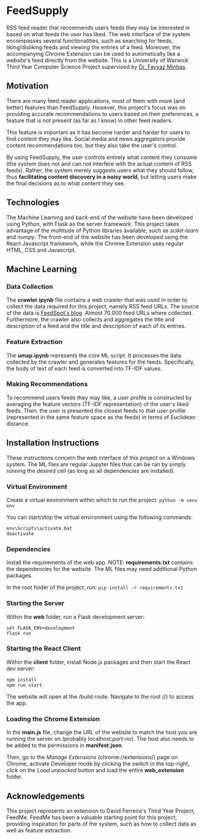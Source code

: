 # FeedSupply

RSS feed reader that recommends users feeds they may be interested in based on what feeds the user has liked. The web interface of the system encompasses several functionalities, such as searching for feeds, liking/disliking feeds and viewing the entries of a feed. Moreover, the accompanying Chrome Extension can be used to automatically like a website's feed directly from the website. This is a University of Warwick Third Year Computer Science Project supervised by [Dr. Fayyaz Minhas](https://warwick.ac.uk/fac/sci/dcs/people/fayyaz_minhas/).

## Motivation

There are many feed reader applications, most of them with more (and better) features than FeedSupply. However, this project's focus was on providing accurate recommendations to users based on their preferences, a feature that is not present (as far as I know) in other feed readers.

This feature is important as it has become harder and harder for users to find content they may like. Social media and news aggregators provide content recommendations too, but they also take the user's control. 

By using FeedSupply, the user controls entirely what content they consume (the system does not and can not interfere with the actual content of RSS feeds). Rather, the system merely suggests users what they should follow, thus **facilitating content discovery in a noisy world**, but letting users make the final decisions as to what content they see.

## Technologies

The Machine Learning and back-end of the website have been developed using Python, with Flask as the server framework. This project takes advantage of the multitude of Python libraries available, such as *scikit-learn* and *numpy*. The front-end of the website has been developed using the React Javascript framework, while the Chrome Extension uses regular HTML, CSS and Javascript.

## Machine Learning

### Data Collection 

The **crawler.ipynb** file contains a web crawler that was used in order to collect the data required for this project, namely RSS feed URLs. The source of the data is [FeedSpot's blog](https://blog.feedspot.com/uk_rss_feeds/). Almost 70,000 feed URLs where collected. Furthermore, the crawler also collects and aggregates the title and description of a feed and the title and description of each of its entries.

### Feature Extraction

The **umap.ipynb** represents the core ML script. It processes the data collected by the crawler and generates features for the feeds. Specifically, the body of text of each feed is converted into TF-IDF values.

### Making Recommendations

To recommend users feeds they may like, a user profile is constructed by averaging the feature vectors (TF-IDF representation) of the user's liked feeds. Then, the user is presented the closest feeds to that user profile (represented in the same feature space as the feeds) in terms of Euclidean distance.

## Installation Instructions

These instructions concern the web interface of this project on a Windows system. The ML files are regular Jupyter files that can be ran by simply running the desired cell (as long as all dependencies are installed).

### Virtual Environment

Create a virtual environment within which to run the project: `python -m venv env`

You can start/stop the virtual environment using the following commands:
```
env\Scripts\activate.bat
deactivate
```

### Dependencies

Install the requirements of the web app. NOTE: **requirements.txt** contains the dependencies for the website. The ML files may need additional Python packages.

In the root folder of the project, run: `pip install -r requirements.txt`

### Starting the Server

Within the **web** folder, run a Flask development server:
```
set FLASK_ENV=development
flask run
```

### Starting the React Client

Within the **client** folder, install Node.js packages and then start the React dev server:
```
npm install
npm run start
```

The website will open at the /build route. Navigate to the root (/) to access the app.

### Loading the Chrome Extension

In the **main.js** file, change the URL of the website to match the host you are running the server on (probably localhost:*port-no*). The host also needs to be added to the permissions in **manifest.json**.

Then, go to the *Manage Extensions* (chrome://extensions/) page on Chrome, activate Developer mode by clicking the switch in the top-right, click on the *Load unpacked* button and load the entire **web_extension** folder.

## Acknowledgements

This project represents an extension to David Ferreira's Third Year Project, FeedMe. FeedMe has been a valuable starting point for this project, providing inspiration for parts of the system, such as how to collect data as well as feature extraction.



